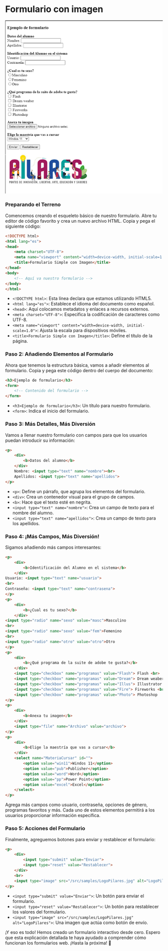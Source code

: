 # Formulario con imagen

![resultado final](example/formulario-imagen.png)

### Preparando el Terreno



Comencemos creando el esqueleto básico de nuestro formulario. Abre tu editor de código favorito y crea un nuevo archivo HTML. Copia y pega el siguiente código:

```html
<!DOCTYPE html>
<html lang="es">
<head>
    <meta charset="UTF-8">
    <meta name="viewport" content="width=device-width, initial-scale=1.0">
    <title>Formulario Simple con Imagen</title>
</head>
<body>
    <!-- Aquí va nuestro formulario -->
</body>
</html>
```

- `<!DOCTYPE html>`: Esta línea declara que estamos utilizando HTML5.
- `<html lang="es">`: Establece el idioma del documento como español.
- `<head>`: Aquí colocamos metadatos y enlaces a recursos externos.
- `<meta charset="UTF-8">`: Especifica la codificación de caracteres como UTF-8.
- `<meta name="viewport" content="width=device-width, initial-scale=1.0">`: Ajusta la escala para dispositivos móviles.
- `<title>Formulario Simple con Imagen</title>`: Define el título de la página.

### Paso 2: Añadiendo Elementos al Formulario

Ahora que tenemos la estructura básica, vamos a añadir elementos al formulario. Copia y pega este código dentro del cuerpo del documento:

```html
<h3>Ejemplo de formulario</h3>
<form>
    <!-- Contenido del formulario -->
</form>
```

- `<h3>Ejemplo de formulario</h3>`: Un título para nuestro formulario.
- `<form>`: Indica el inicio del formulario.

### Paso 3: Más Detalles, Más Diversión

Vamos a llenar nuestro formulario con campos para que los usuarios puedan introducir su información:

```html
<p>
    <div>
        <b>Datos del alumno</b>
    </div>
    Nombre: <input type="text" name="nombre"><br>
    Apellidos: <input type="text" name="apellidos">
</p>
```

- `<p>`: Define un párrafo, que agrupa los elementos del formulario.
- `<div>`: Crea un contenedor visual para el grupo de campos.
- `<b>`: Hace que el texto esté en negrita.
- `<input type="text" name="nombre">`: Crea un campo de texto para el nombre del alumno.
- `<input type="text" name="apellidos">`: Crea un campo de texto para los apellidos.

### Paso 4: ¡Más Campos, Más Diversión!

Sigamos añadiendo más campos interesantes:

```html
<p>
    <div>
        <b>Identificación del Alumno en el sistema</b>
    </div>
Usuario: <input type="text" name="usuario">
<br>
Contraseña: <input type="text" name="contrasena">
</p>
<p>
    <div>
        <b>¿Cual es tu sexo?</b>
    </div>
<input type="radio" name="sexo" value="masc">Masculino
<br>
<input type="radio" name="sexo" value="fem">Femenino
<br>
<input type="radio" name="otro" value="otro">Otro    
</p>
<p>
    <div>
        <b>¿Qué programa de la suite de adobe te gusta?</b>
    </div>
    <input type="checkbox" name="programas" value="Flash"> Flash <br>
    <input type="checkbox" name="programas" value="Dream"> Dream weaber <br>
    <input type="checkbox" name="programas" value="Illus"> Illustrator <br>
    <input type="checkbox" name="programas" value="Fire"> Fireworks <br>
    <input type="checkbox" name="programas" value="Photo"> Photoshop 
</p>
<p>
    <div>
        <b>Anexa tu imagen</b>
    </div>
    <input type="file" name="Archivo" value="archivo">
</p>
<p>
    <div>
        <b>Elige la maestría que vas a cursar</b>
    </div>
    <select name="MateriaCursar" id="">
        <option value="win11">Windos 11</option>
        <option value="pub">Publisher</option>
        <option value="word">Word</option>
        <option value="pp">Power Point</option>
        <option value="excel">Excel</option>
    </select>
</p>
```

Agrega más campos como usuario, contraseña, opciones de género, programas favoritos y más. Cada uno de estos elementos permitirá a los usuarios proporcionar información específica.

### Paso 5: Acciones del Formulario

Finalmente, agreguemos botones para enviar y restablecer el formulario:

```html
<p>
    <div>
        <input type="submit" value="Enviar">
        <input type="reset" value="Restablecer">
    </div>
    <br>
    <input type="image" src="/src/samples/LogoPilares.jpg" alt="LogoPilares">
</p>
```

- `<input type="submit" value="Enviar">`: Un botón para enviar el formulario.
- `<input type="reset" value="Restablecer">`: Un botón para restablecer los valores del formulario.
- `<input type="image" src="/src/samples/LogoPilares.jpg" alt="LogoPilares">`: Una imagen que actúa como botón de envío.

¡Y eso es todo! Hemos creado un formulario interactivo desde cero. Espero que esta explicación detallada te haya ayudado a comprender cómo funcionan los formularios web. ¡Hasta la próxima! 🚀
